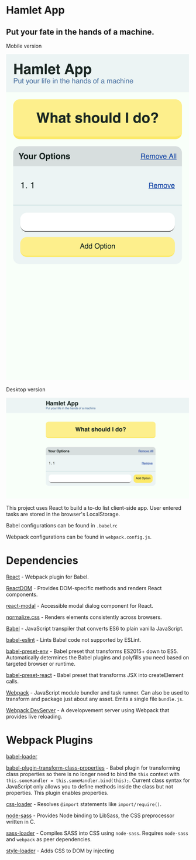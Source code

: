 # Hamlet App

## Put your fate in the hands of a machine.

Mobile version

<img src="./screenshots/Mobile_Screenshot.png" width=500>

Desktop version

<img src="./screenshots/Desktop_Screenshot.png" width=500>

This project uses React to build a to-do list client-side app. User entered tasks are stored in the browser's LocalStorage.

Babel configurations can be found in `.babelrc`

Webpack configurations can be found in `webpack.config.js`.

# Dependencies
[React](https://reactjs.org/) - Webpack plugin for Babel.

[ReactDOM](https://reactjs.org/docs/react-dom.html) - Provides DOM-specific methods and renders React components.

[react-modal](https://github.com/reactjs/react-modal) - Accessible modal dialog component for React.

[normalize.css](http://necolas.github.io/normalize.css/) - Renders elements consistently across browsers.

[Babel](https://babeljs.io/) - JavaScript transpiler that converts ES6 to plain vanilla JavaScript.

[babel-eslint](https://github.com/babel/babel-eslint) - Lints Babel code not supported by ESLint.

[babel-preset-env](https://github.com/babel/babel/tree/master/packages/babel-preset-env) - Babel preset that transforms ES2015+ down to ES5. Automatically determines the Babel plugins and polyfills you need based on targeted browser or runtime.

[babel-preset-react](https://babeljs.io/docs/plugins/preset-react/) - Babel preset that transforms JSX into createElement calls.

[Webpack](https://webpack.js.org/concepts/) - JavaScript module bundler and task runner. Can also be used to transform and package just about any asset. Emits a single file `bundle.js`.

[Webpack DevServer](https://webpack.js.org/configuration/dev-server/) - A developvement server using Webpack that provides live reloading.

# Webpack Plugins
[babel-loader]()

[babel-plugin-transform-class-properties](https://babeljs.io/docs/plugins/transform-class-properties/) - Babel plugin for transforming class properties so there is no longer need to bind the `this` context with `this.someHandler = this.someHandler.bind(this);`. Current class syntax for JavaScript only allows you to define methods inside the class but not properties. This plugin enables properties.

[css-loader](https://github.com/webpack-contrib/css-loader) - Resolves `@import` statements like `import/require()`.

[node-sass](https://github.com/sass/node-sass) - Provides Node binding to LibSass, the CSS preprocessor written in C. 

[sass-loader](https://github.com/webpack-contrib/sass-loader) - Compiles SASS into CSS using `node-sass`. Requires `node-sass` and `webpack` as peer dependencies.

[style-loader](https://github.com/webpack-contrib/style-loader) - Adds CSS to DOM by injecting <style> tag to index.html.

# Storybook Addons

[Storybook](https://storybook.js.org/basics/guide-react/)

[Storysource](https://github.com/storybooks/storybook/blob/master/addons/storysource/README.md)

[Actions](https://github.com/storybooks/storybook/tree/master/addons/actions)

[Notes](https://github.com/storybooks/storybook/tree/master/addons/notes)

## Instructions
`npm run dev-server` to run `webpack-dev-server`, visit `localhost:8080`.

Do `yarn install` if you want Storybook to run properly.

`yarn run storybook` to start Storybook, visit `localhost:9001`.